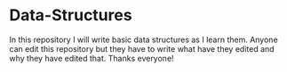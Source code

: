 # Data-Structures
In this repository I will write basic data structures as I learn them.
Anyone can edit this repository but they have to write what have they edited and why they have edited that.
Thanks everyone!
